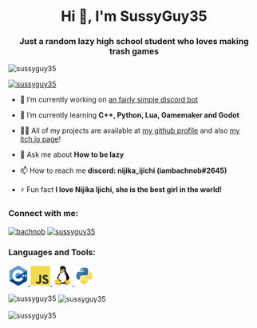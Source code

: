 <h1 align="center">Hi 👋, I'm SussyGuy35</h1>
<h3 align="center">Just a random lazy high school student who loves making trash games</h3>

<p align="left"> <img src="https://komarev.com/ghpvc/?username=sussyguy35&label=Profile%20views&color=0e75b6&style=flat" alt="sussyguy35" /> </p>

<p align="left"> <a href="https://github.com/ryo-ma/github-profile-trophy"><img src="https://github-profile-trophy.vercel.app/?username=sussyguy35" alt="sussyguy35" /></a> </p>

- 🔭 I’m currently working on [an fairly simple discord bot](https://github.com/SussyGuy35/open-susbot)

- 🌱 I’m currently learning **C++, Python, Lua, Gamemaker and Godot**

- 👨‍💻 All of my projects are available at [my github profile](https://github.com/SussyGuy35) and also [my itch.io page](https://bachnob.itch.io)!

- 💬 Ask me about **How to be lazy**

- 📫 How to reach me **discord: nijika_ijichi (iambachnob#2645)**

- ⚡ Fun fact **I love Nijika Ijichi, she is the best girl in the world!**

<h3 align="left">Connect with me:</h3>
<p align="left">
<a href="https://www.facebook.com/BachNob" target="blank"><img align="center" src="https://raw.githubusercontent.com/rahuldkjain/github-profile-readme-generator/master/src/images/icons/Social/facebook.svg" alt="bachnob" height="30" width="40" /></a>
<a href="https://www.youtube.com/@SussyGuy35" target="blank"><img align="center" src="https://raw.githubusercontent.com/rahuldkjain/github-profile-readme-generator/master/src/images/icons/Social/youtube.svg" alt="sussyguy35" height="30" width="40" /></a>
</p>

<h3 align="left">Languages and Tools:</h3>
<p align="left"> <a href="https://www.w3schools.com/cpp/" target="_blank" rel="noreferrer"> <img src="https://raw.githubusercontent.com/devicons/devicon/master/icons/cplusplus/cplusplus-original.svg" alt="cplusplus" width="40" height="40"/> </a> <a href="https://developer.mozilla.org/en-US/docs/Web/JavaScript" target="_blank" rel="noreferrer"> <img src="https://raw.githubusercontent.com/devicons/devicon/master/icons/javascript/javascript-original.svg" alt="javascript" width="40" height="40"/> </a> <a href="https://www.linux.org/" target="_blank" rel="noreferrer"> <img src="https://raw.githubusercontent.com/devicons/devicon/master/icons/linux/linux-original.svg" alt="linux" width="40" height="40"/> </a> <a href="https://www.python.org" target="_blank" rel="noreferrer"> <img src="https://raw.githubusercontent.com/devicons/devicon/master/icons/python/python-original.svg" alt="python" width="40" height="40"/> </a> </p>

<p><img align="left" src="https://github-readme-stats.vercel.app/api/top-langs?username=sussyguy35&show_icons=true&locale=en&layout=compact" alt="sussyguy35" /></p>

<p>&nbsp;<img align="center" src="https://github-readme-stats.vercel.app/api?username=sussyguy35&show_icons=true&locale=en" alt="sussyguy35" /></p>

<p><img align="center" src="https://github-readme-streak-stats.herokuapp.com/?user=sussyguy35&" alt="sussyguy35" /></p>

